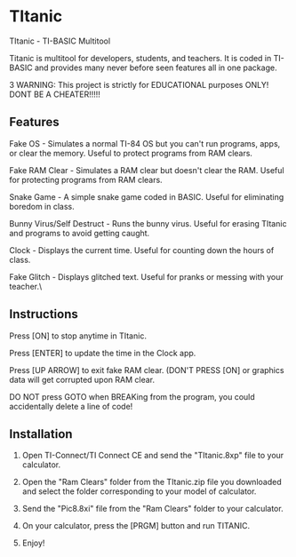 # TItanic
TItanic - TI-BASIC Multitool

Titanic is multitool for developers, students, and teachers. It is coded in TI-BASIC and provides many never before seen features all in one package.

3 WARNING: This project is strictly for EDUCATIONAL purposes ONLY! DONT BE A CHEATER!!!!!

## Features

Fake OS - Simulates a normal TI-84 OS but you can't run programs, apps, or clear the memory. Useful to protect programs from RAM clears.

Fake RAM Clear - Simulates a RAM clear but doesn't clear the RAM. Useful for protecting programs from RAM clears.

Snake Game - A simple snake game coded in BASIC. Useful for eliminating boredom in class.

Bunny Virus/Self Destruct - Runs the bunny virus. Useful for erasing TItanic and programs to avoid getting caught.

Clock - Displays the current time. Useful for counting down the hours of class.

Fake Glitch - Displays glitched text. Useful for pranks or messing with your teacher.\

## Instructions

Press [ON] to stop anytime in TItanic.

Press [ENTER] to update the time in the Clock app.

Press [UP ARROW] to exit fake RAM clear. (DON'T PRESS [ON] or graphics data will get corrupted upon RAM clear.

DO NOT press GOTO when BREAKing from the program, you could accidentally delete a line of code!

## Installation

1. Open TI-Connect/TI Connect CE and send the "TItanic.8xp" file to your calculator.

2. Open the "Ram Clears" folder from the TItanic.zip file you downloaded and select the folder corresponding to your model of calculator.

3. Send the "Pic8.8xi" file from the "Ram Clears" folder to your calculator.

4. On your calculator, press the [PRGM] button and run TITANIC.

5. Enjoy!
